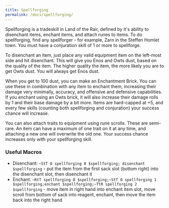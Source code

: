 ```yaml
---
title: Spellforging
permalink: /docs/spellforging/
---
```


Spellforging is a tradeskill in Land of the Rair, defined by it's ability to disenchant items, enchant items, and attach runes to items. To do spellforging, find any spellforger - for example, Zarn in the Steffen Homlet town. You must have a conjuration skill of 1 or more to spellforge.

To disenchant an item, just place any valid equipment item on the left-most side and hit disenchant. This will give you Enos and Owts dust, based on the quality of the item. The higher quality the item, the more likely you are to get Owts dust. You will always get Enos dust.

When you get to 100 dust, you can make an Enchantment Brick. You can use these in combination with any item to enchant them, increasing their damage very minimally, accuracy, and offensive and defensive capabilities. If you enchant using an Owts brick, it will also increase their damage rolls by 1 and their base damage by a bit more. Items are hard-capped at +5, and every few skills (counting both spellforging and conjuration) your success chance will increase.

You can also attach traits to equipment using rune scrolls. These are semi-rare. An item can have a maximum of one trait on it at any time, and attaching a new one will overwrite the old one. Your success chance increases only with your spellforging skill.

### Useful Macros

* Disenchant: `~StT 0 spellforging 0 $spellforging; disenchant $spellforging` - put the item from the first sack slot (bottom right) into the disenchant slot, then disenchant it
* Enchant: `~RtT spellforging 0 $spellforging;~StT 0 spellforging 1 $spellforging;enchant $spellforging;~TtR spellforging 2 $spellforging` - move item in right hand into enchant item slot, move scroll from bottom of sack into reagent, enchant, then move the item back into the right hand
